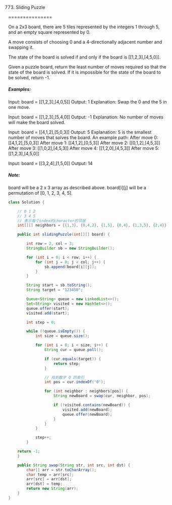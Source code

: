 773. Sliding Puzzle

===============

On a 2x3 board, there are 5 tiles represented by the integers 1 through 5, and an empty square represented by 0.

A move consists of choosing 0 and a 4-directionally adjacent number and swapping it.

The state of the board is solved if and only if the board is [[1,2,3],[4,5,0]].

Given a puzzle board, return the least number of moves required so that the state of the board is solved. If it is impossible for the state of the board to be solved, return -1.

##### Examples:

Input: board = [[1,2,3],[4,0,5]]
Output: 1
Explanation: Swap the 0 and the 5 in one move.

Input: board = [[1,2,3],[5,4,0]]
Output: -1
Explanation: No number of moves will make the board solved.

Input: board = [[4,1,2],[5,0,3]]
Output: 5
Explanation: 5 is the smallest number of moves that solves the board.
An example path:
After move 0: [[4,1,2],[5,0,3]]
After move 1: [[4,1,2],[0,5,3]]
After move 2: [[0,1,2],[4,5,3]]
After move 3: [[1,0,2],[4,5,3]]
After move 4: [[1,2,0],[4,5,3]]
After move 5: [[1,2,3],[4,5,0]]

Input: board = [[3,2,4],[1,5,0]]
Output: 14

##### Note:

board will be a 2 x 3 array as described above.
board[i][j] will be a permutation of [0, 1, 2, 3, 4, 5].

```java
class Solution {

    // 0 1 2
    // 3 4 5
    // 表示每个index的character的邻居
    int[][] neighbors = {{1,3}, {0,4,2}, {1,5}, {0,4}, {1,3,5}, {2,4}};

    public int slidingPuzzle(int[][] board) {

        int row = 2, col = 3;
        StringBuilder sb = new StringBuilder();

        for (int i = 0; i < row; i++) {
            for (int j = 0; j < col; j++) {
                sb.append(board[i][j]);
            }
        }

        String start = sb.toString();
        String target = "123450";

        Queue<String> queue = new LinkedList<>();
        Set<String> visited = new HashSet<>();
        queue.offer(start);
        visited.add(start);

        int step = 0;

        while (!queue.isEmpty()) {
            int size = queue.size();

            for (int i = 0; i < size; i++) {
                String cur = queue.poll();

                if (cur.equals(target)) {
                    return step;
                }

                // 找到数字 0 的索引
                int pos = cur.indexOf('0');

                for (int neighbor : neighbors[pos]) {
                    String newBoard = swap(cur, neighbor, pos);

                    if (!visited.contains(newBoard)) {
                        visited.add(newBoard);
                        queue.offer(newBoard);
                    }
                }
            }

            step++;
        }

    return -1;
    }

    public String swap(String str, int src, int dst) {
        char[] arr = str.toCharArray();
        char temp = arr[src];
        arr[src] = arr[dst];
        arr[dst] = temp;
        return new String(arr);
    }
}
```

